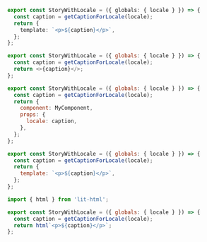 ```ts filename="MyComponent.stories.ts" renderer="angular" language="ts"
export const StoryWithLocale = ({ globals: { locale } }) => {
  const caption = getCaptionForLocale(locale);
  return {
    template: `<p>${caption}</p>`,
  };
};
```
```js filename="MyComponent.stories.js|jsx|ts|tsx" renderer="react" language="js"
export const StoryWithLocale = ({ globals: { locale } }) => {
  const caption = getCaptionForLocale(locale);
  return <>{caption}</>;
};
```
```js filename="MyComponent.stories.js" renderer="svelte" language="js"
export const StoryWithLocale = ({ globals: { locale } }) => {
  const caption = getCaptionForLocale(locale);
  return {
    component: MyComponent,
    props: {
      locale: caption,
    },
  };
};
```
```js filename="MyComponent.stories.js" renderer="vue" language="js"
export const StoryWithLocale = ({ globals: { locale } }) => {
  const caption = getCaptionForLocale(locale);
  return {
    template: `<p>${caption}</p>`,
  };
};
```
```js filename="MyComponent.stories.js" renderer="web-components" language="js"
import { html } from 'lit-html';

export const StoryWithLocale = ({ globals: { locale } }) => {
  const caption = getCaptionForLocale(locale);
  return html`<p>${caption}</p>`;
};
```
